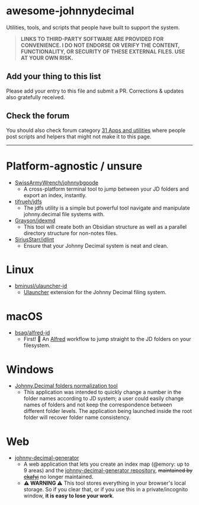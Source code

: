 # awesome-johnnydecimal

Utilities, tools, and scripts that people have built to support the system.

> **LINKS TO THIRD-PARTY SOFTWARE ARE PROVIDED FOR CONVENIENCE. I DO NOT ENDORSE OR VERIFY THE CONTENT, FUNCTIONALITY, OR SECURITY OF THESE EXTERNAL FILES. USE AT YOUR OWN RISK.**

## Add your thing to this list

Please add your entry to this file and submit a PR. Corrections & updates also gratefully received.

## Check the forum

You should also check forum category [31 Apps and utilities](https://forum.johnnydecimal.com/c/30-39-the-library/31-apps-and-utilities/16) where people post scripts and helpers that might not make it to this page.

---

# Platform-agnostic / unsure

- [SwissArmyWrench/johnnybgoode](https://github.com/SwissArmyWrench/johnnybgoode)
  - A cross-platform terminal tool to jump between your JD folders and export an index, instantly.
- [tifrueh/jdfs](https://github.com/tifrueh/jdfs)
  - The jdfs utility is a simple but powerful tool navigate and manipulate johnny.decimal file systems with.
- [Grayson/jdexmd](https://crates.io/crates/jdexmd/0.1.3)
  - This tool will create both an Obsidian structure as well as a parallel directory structure for non-notes files.
- [SiriusStarr/jdlint](https://github.com/SiriusStarr/jdlint)
  - Ensure that your Johnny Decimal system is neat and clean.

# Linux

- [bminusl/ulauncher-jd](https://github.com/bminusl/ulauncher-jd)
  - [Ulauncher](https://ulauncher.io/) extension for the Johnny Decimal filing system.

# macOS

- [bsag/alfred-jd](https://github.com/bsag/alfred-jd)
  - First! 🥳 An [Alfred](https://alfredapp.com) workflow to jump straight to the JD folders on your filesystem.

# Windows

- [Johnny.Decimal folders normalization tool](https://github.com/EvgenyVenalainen/jd-folders-tool)
  - This application was intended to quickly change a number in the folder names according to JD system; a user could easily change names of folders and not keep the correspondence between different folder levels. The application being launched inside the root folder will recover folder name consistency.

# Web

- [johnny-decimal-generator](https://johnny-decimal-generator.netlify.app/)
  - A web application that lets you create an index map (@emory: up to 9 areas) and the [johnny-decimal-generator repository](https://github.com/ekafyi/johnnydecimal-index-generator), ~~maintained by [ekafyi](https://github.com/ekafyi/)~~ no longer maintained.
  - **⚠️ WARNING ⚠️** This tool stores everything in your browser's local storage. So if you clear that, or if you use this in a private/incognito window, **it is easy to lose your work**.
